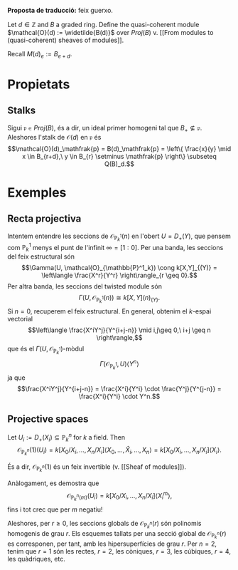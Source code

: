 **Proposta de traducció:** feix guerxo.

Let $d \in \mathbb{Z}$ and $B$ a graded ring. Define the quasi-coherent module $\mathcal{O}(d) := \widetilde{B(d)}$ over $Proj(B)$ v. [[From modules to (quasi-coherent) sheaves of modules]].

Recall $M(d)_e := B_{e+d}$.

# Propietats

## Stalks

Sigui $\mathfrak{p} \in Proj(B)$, és a dir, un ideal primer homogeni tal que $B_+ \nsubseteq \mathfrak{p}$. Aleshores l'stalk de $\mathcal{O}(d)$ en $\mathfrak{p}$ és$$\mathcal{O}(d)_\mathfrak{p} = B(d)_\mathfrak{p} = \left\{ \frac{x}{y} \mid x \in B_{r+d},\ y \in B_{r} \setminus \mathfrak{p} \right\} \subseteq Q(B)_d.$$

# Exemples

## Recta projectiva

Intentem entendre les seccions de $\mathcal{O}_{\mathbb{P}^1_k}(n)$ en l'obert $U = D_+(Y)$, que pensem com $\mathbb{P}^1_k$ menys el punt de l'infinit $\infty=[1:0]$. Per una banda, les seccions del feix estructural són$$\Gamma(U, \mathcal{O}_{\mathbb{P}^1_k}) \cong k[X,Y]_{(Y)} = \left\langle \frac{X^r}{Y^r} \right\rangle_{r \geq 0}.$$
Per altra banda, les seccions del twisted module són$$\Gamma(U, \mathcal{O}_{\mathbb{P}^1_k}(n))\cong k[X,Y](n)_{(Y)}.$$
Si $n = 0$, recuperem el feix estructural. En general, obtenim el $k$-espai vectorial$$\left\langle \frac{X^iY^j}{Y^{i+j-n}} \mid i,j\geq 0,\ i+j \geq n \right\rangle,$$que és el $\Gamma(U,\mathcal{O}_{\mathbb{P}^1_k})$-mòdul$$\Gamma(\mathcal{O}_{\mathbb{P}^1_k}, U) \left\langle Y^{n} \right\rangle$$ja que $$\frac{X^iY^j}{Y^{i+j-n}} = \frac{X^i}{Y^i} \cdot \frac{Y^j}{Y^{j-n}} = \frac{X^i}{Y^i} \cdot Y^n.$$
## Projective spaces

Let $U_i := D_+(X_i) \subseteq \mathbb{P}^n_k$ for $k$ a field. Then$$\mathcal{O}_{\mathbb{P}^n_k}(1)(U_i) = k[X_0/X_i, \dots, X_n/X_i] \langle X_0, \dots, \hat X_i, \dots, X_n \rangle = k[X_0/X_i, \dots, X_n/X_i] \langle X_i \rangle.$$

És a dir, $\mathcal{O}_{\mathbb{P}^n_k}(1)$ és un feix invertible (v. [[Sheaf of modules]]).

Anàlogament, es demostra que$$\mathcal{O}_{\mathbb{P}^n_k(m)}(U_i) = k[X_0/X_i, \dots, X_n/X_i] \langle X_i^m \rangle,$$fins i tot crec que per $m$ negatiu!

Aleshores, per $r \geq 0$, les seccions globals de $\mathcal{O}_{\mathbb{P}^n_k}(r)$ són polinomis homogenis de grau $r$. Els esquemes tallats per una secció global de $\mathcal{O}_{\mathbb{P}^n_k}(r)$ es corresponen, per tant, amb les hipersuperfícies de grau $r$. Per $n = 2$, tenim que $r = 1$ són les rectes, $r = 2$, les còniques, $r = 3$, les cúbiques, $r = 4$, les quàdriques, etc.